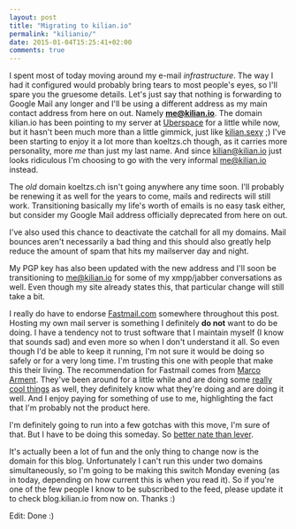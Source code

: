 ```yaml
---
layout: post
title: "Migrating to kilian.io"
permalink: "kilianio/"
date: 2015-01-04T15:25:41+02:00
comments: true
---
```


I spent most of today moving around my e-mail *infrastructure*. The way I had it configured would probably bring tears to most people's eyes, so I'll spare you the gruesome details. Let's just say that nothing is forwarding to Google Mail any longer and I'll be using a different address as my main contact address from here on out. Namely **me@kilian.io**. The domain kilian.io has been pointing to my server at [Uberspace](https://uberspace.de) for a little while now, but it hasn't been much more than a little gimmick, just like [kilian.sexy](http://kilian.sexy) ;)
I've been starting to enjoy it a lot more than koeltzs.ch though, as it carries more personality, more *me* than just my last name. And since kilian@kilian.io just looks ridiculous I'm choosing to go with the very informal me@kilian.io instead.

The *old* domain koeltzs.ch isn't going anywhere any time soon. I'll probably be renewing it as well for the years to come, mails and redirects will still work. Transitioning basically my life's worth of emails is no easy task either, but consider my Google Mail address officially deprecated from here on out.

I've also used this chance to deactivate the catchall for all my domains. Mail bounces aren't necessarily a bad thing and this should also greatly help reduce the amount of spam that hits my mailserver day and night.

My PGP key has also been updated with the new address and I'll soon be transitioning to me@kilian.io for some of my xmpp/jabber conversations as well. Even though my site already states this, that particular change will still take a bit.

I really do have to endorse [Fastmail.com](https://fastmail.com) somewhere throughout this post. Hosting my own mail server is something I definitely **do not** want to do be doing.  I have a tendency not to trust software that I maintain myself (I know that sounds sad) and even more so when I don't understand it all. So even though I'd be able to keep it running, I'm not sure it would be doing so safely or for a very long time. I'm trusting this one with people that make this their living. The recommendation for Fastmail comes from [Marco Arment](http://marco.org). They've been around for a little while and are doing some [really cool things](http://blog.fastmail.com/2014/12/23/jmap-a-better-way-to-email/) as well, they definitely know what they're doing and are doing it well. And I enjoy paying for something of use to me, highlighting the fact that I'm probably not the product here.

I'm definitely going to run into a few gotchas with this move, I'm sure of that. But I have to be doing this someday. So [better nate than lever](http://longestjokeintheworld.com).

It's actually been a lot of fun and the only thing to change now is the domain for this blog. Unfortunately I can't run this under two domains simultaneously, so I'm going to be making this switch Monday evening (as in today, depending on how current this is when you read it). So if you're one of the few people I know to be subscribed to the feed, please update it to check blog.kilian.io from now on. Thanks :)

Edit: Done :)

